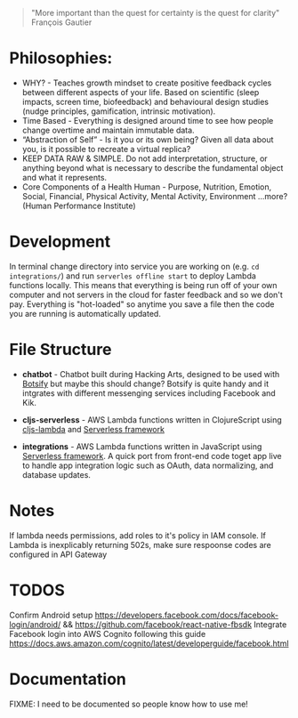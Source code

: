 > "More important than the quest for certainty is the quest for clarity" 
> François Gautier

# Philosophies:
* WHY? - Teaches growth mindset to create positive feedback cycles between different aspects of your life. Based on scientific (sleep impacts, screen time, biofeedback) and behavioural design studies (nudge principles, gamification, intrinsic motivation).
* Time Based - Everything is designed around time to see how people change overtime and maintain immutable data.
* “Abstraction of Self” - Is it you or its own being? Given all data about you, is it possible to recreate a virtual replica?
* KEEP DATA RAW & SIMPLE. Do not add interpretation, structure, or anything beyond what is necessary to describe the fundamental object and what it represents.
* Core Components of a Health Human - Purpose, Nutrition, Emotion, Social, Financial, Physical Activity, Mental Activity, Environment ...more? (Human Performance Institute)

# Development
In terminal change directory into service you are working on (e.g. `cd integrations/`) and run `serverles offline start` to deploy Lambda functions locally. This means that everything is being run off of your own computer and not servers in the cloud for faster feedback and so we don't pay. Everything is "hot-loaded" so anytime you save a file then the code you are running is automatically updated.

# File Structure

- **chatbot** - Chatbot built during Hacking Arts, designed to be used with [Botsify](botsify.com) but maybe this should change? Botsify is quite handy and it intgrates with different messenging services including Facebook and Kik.

- **cljs-serverless** - AWS Lambda functions written in ClojureScript using [cljs-lambda](https://github.com/nervous-systems/cljs-lambda/tree/master/cljs-lambda) and [Serverless framework](https://serverless.com/)

- **integrations** - AWS Lambda functions written in JavaScript using [Serverless framework](https://serverless.com/). A quick port from front-end code toget app live to handle app integration logic such as OAuth, data normalizing, and database updates.


# Notes
If lambda needs permissions, add roles to it's policy in IAM console.
If Lambda is inexplicably returning 502s, make sure respoonse codes are configured in API Gateway
# TODOS
Confirm Android setup https://developers.facebook.com/docs/facebook-login/android/  && https://github.com/facebook/react-native-fbsdk
Integrate Facebook login into AWS Cognito following this guide https://docs.aws.amazon.com/cognito/latest/developerguide/facebook.html
# Documentation
FIXME: I need to be documented so people know how to use me!
